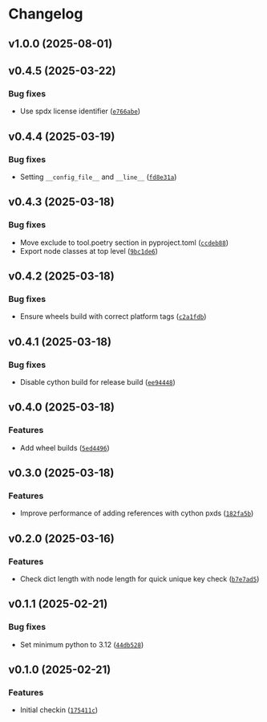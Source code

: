 # Changelog

## v1.0.0 (2025-08-01)

## v0.4.5 (2025-03-22)

### Bug fixes

- Use spdx license identifier ([`e766abe`](https://github.com/home-assistant-libs/annotatedyaml/commit/e766abe8e0ad92887d3c25c1f02e38194fbc3b7f))

## v0.4.4 (2025-03-19)

### Bug fixes

- Setting `__config_file__` and `__line__` ([`fd8e31a`](https://github.com/home-assistant-libs/annotatedyaml/commit/fd8e31af8c1dd01d18d5b8c33f0902ecd9c7361a))

## v0.4.3 (2025-03-18)

### Bug fixes

- Move exclude to tool.poetry section in pyproject.toml ([`ccdeb88`](https://github.com/home-assistant-libs/annotatedyaml/commit/ccdeb88900bc402c198e36ac8931ab07e6737f35))
- Export node classes at top level ([`9bc1de6`](https://github.com/home-assistant-libs/annotatedyaml/commit/9bc1de6d276adb374e213c88d5b374afccaf494e))

## v0.4.2 (2025-03-18)

### Bug fixes

- Ensure wheels build with correct platform tags ([`c2a1fdb`](https://github.com/home-assistant-libs/annotatedyaml/commit/c2a1fdbe106cf736a178355a97e32e85c6090bc7))

## v0.4.1 (2025-03-18)

### Bug fixes

- Disable cython build for release build ([`ee94448`](https://github.com/home-assistant-libs/annotatedyaml/commit/ee94448f5cc7c8d67a11eccefc863e6f500b59d8))

## v0.4.0 (2025-03-18)

### Features

- Add wheel builds ([`5ed4496`](https://github.com/home-assistant-libs/annotatedyaml/commit/5ed4496a4523416298c982c875eb2ba2aacd0730))

## v0.3.0 (2025-03-18)

### Features

- Improve performance of adding references with cython pxds ([`182fa5b`](https://github.com/home-assistant-libs/annotatedyaml/commit/182fa5b28b513a6416fc5738bae2b741b5174c03))

## v0.2.0 (2025-03-16)

### Features

- Check dict length with node length for quick unique key check ([`b7e7ad5`](https://github.com/home-assistant-libs/annotatedyaml/commit/b7e7ad5134527e9192be7dbcd24d4d9d73a0561d))

## v0.1.1 (2025-02-21)

### Bug fixes

- Set minimum python to 3.12 ([`44db528`](https://github.com/home-assistant-libs/annotatedyaml/commit/44db528d79203a70219198b4c639f073e6c7aef2))

## v0.1.0 (2025-02-21)

### Features

- Initial checkin ([`175411c`](https://github.com/home-assistant-libs/annotatedyaml/commit/175411c07a4fd684fc9067a3993fa8965320fe7e))
